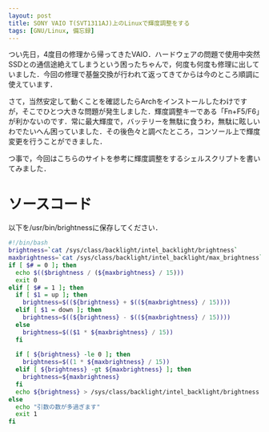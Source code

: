 ```yaml
---
layout: post
title: SONY VAIO T(SVT1311AJ)上のLinuxで輝度調整をする
tags: [GNU/Linux, 備忘録]
---
```


つい先日，4度目の修理から帰ってきたVAIO．ハードウェアの問題で使用中突然SSDとの通信途絶えてしまうという困ったちゃんで，何度も何度も修理に出していました．今回の修理で基盤交換が行われて返ってきてからは今のところ順調に使えています．

さて，当然安定して動くことを確認したらArchをインストールしたわけですが，そこでひとつ大きな問題が発生しました．輝度調整キーである「Fn+F5/F6」が利かないのです．常に最大輝度で，バッテリーを無駄に食うわ，無駄に眩しいわでたいへん困っていました．その後色々と調べたところ，コンソール上で輝度変更を行うことができました．

<!-- more -->

つ事で，今回はこちらのサイトを参考に輝度調整をするシェルスクリプトを書いてみました．

# ソースコード

以下を/usr/bin/brightnessに保存してください．

```bash
#!/bin/bash
brightness=`cat /sys/class/backlight/intel_backlight/brightness`
maxbrightness=`cat /sys/class/backlight/intel_backlight/max_brightness`
if [ $# = 0 ]; then
  echo $(($brightness / (${maxbrightness} / 15)))
  exit 0
elif [ $# = 1 ]; then
  if [ $1 = up ]; then
    brightness=$((${brightness} + $((${maxbrightness} / 15))))
  elif [ $1 = down ]; then
    brightness=$((${brightness} - $((${maxbrightness} / 15))))
  else
    brightness=$(($1 * ${maxbrightness} / 15))
  fi
 
  if [ ${brightness} -le 0 ]; then
    brightness=$((1 * ${maxbrightness} / 15))
  elif [ ${brightness} -gt ${maxbrightness} ]; then
    brightness=${maxbrightness}
  fi
  echo ${brightness} > /sys/class/backlight/intel_backlight/brightness
else
  echo "引数の数が多過ぎます"
  exit 1
fi
```
